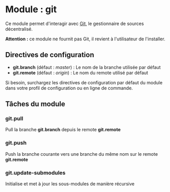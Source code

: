 # Module : git

Ce module permet d'interagir avec [Git](http://git-scm.com/), le gestionnaire de sources décentralisé.

**Attention :** ce module ne fournit pas Git, il revient à l'utilisateur de l'installer.

## Directives de configuration

* **git.branch** (défaut : *master*) : Le nom de la branche utilisée par défaut
* **git.remote** (défaut : *origin*) : Le nom du remote utilisé par défaut

Si besoin, surchargez les directives de configuration par défaut du module dans votre profil de configuration ou en ligne de commande.

## Tâches du module

### git.pull

Pull la branche **git.branch** depuis le remote **git.remote**

### git.push

Push la branche courante vers une branche du même nom sur le remote **git.remote**

### git.update-submodules

Initialise et met à jour les sous-modules de manière récursive


